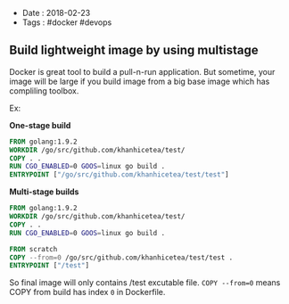 - Date : 2018-02-23
- Tags : #docker #devops

## Build lightweight image by using multistage

Docker is great tool to build a pull-n-run application. But sometime, your image will be large if you build image from a big base image which has compliling toolbox.

Ex:

**One-stage build**

```Dockerfile
FROM golang:1.9.2
WORKDIR /go/src/github.com/khanhicetea/test/
COPY . .
RUN CGO_ENABLED=0 GOOS=linux go build .
ENTRYPOINT ["/go/src/github.com/khanhicetea/test/test"]
```

**Multi-stage builds**

```Dockerfile
FROM golang:1.9.2
WORKDIR /go/src/github.com/khanhicetea/test/
COPY . .
RUN CGO_ENABLED=0 GOOS=linux go build .

FROM scratch
COPY --from=0 /go/src/github.com/khanhicetea/test/test .
ENTRYPOINT ["/test"]
```

So final image will only contains /test excutable file. `COPY --from=0` means COPY from build has index `0` in Dockerfile.

